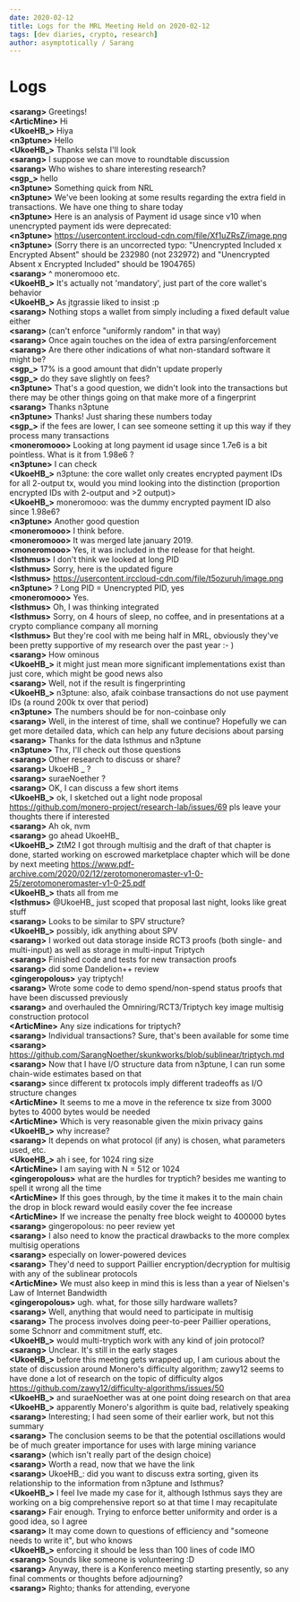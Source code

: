 ```yaml
---
date: 2020-02-12
title: Logs for the MRL Meeting Held on 2020-02-12
tags: [dev diaries, crypto, research]
author: asymptotically / Sarang
---
```


# Logs

**\<sarang\>** Greetings!  
**\<ArticMine\>** Hi  
**\<UkoeHB\_\>** Hiya  
**\<n3ptune\>** Hello  
**\<UkoeHB\_\>** Thanks selsta I'll look  
**\<sarang\>** I suppose we can move to roundtable discussion  
**\<sarang\>** Who wishes to share interesting research?  
**\<sgp\_\>** hello  
**\<n3ptune\>** Something quick from NRL  
**\<n3ptune\>** We've been looking at some results regarding the extra field in transactions.  We have one thing to share today  
**\<n3ptune\>** Here is an analysis of Payment id usage since v10 when unencrypted payment ids were deprecated:  
**\<n3ptune\>** https://usercontent.irccloud-cdn.com/file/Xf1uZRsZ/image.png  
**\<n3ptune\>** (Sorry there is an uncorrected typo: "Unencrypted Included x Encrypted Absent" should be 232980 (not 232972) and "Unencrypted Absent x Encrypted Included" should be 1904765)  
**\<sarang\>** ^ moneromooo etc.  
**\<UkoeHB\_\>** It's actually not 'mandatory', just part of the core wallet's behavior  
**\<UkoeHB\_\>** As jtgrassie liked to insist :p  
**\<sarang\>** Nothing stops a wallet from simply including a fixed default value either  
**\<sarang\>** (can't enforce "uniformly random" in that way)  
**\<sarang\>** Once again touches on the idea of extra parsing/enforcement  
**\<sarang\>** Are there other indications of what non-standard software it might be?  
**\<sgp\_\>** 17% is a good amount that didn't update properly  
**\<sgp\_\>** do they save slightly on fees?  
**\<n3ptune\>** That's a good question, we didn't look into the transactions but there may be other things going on that make more of a fingerprint  
**\<sarang\>** Thanks n3ptune  
**\<n3ptune\>** Thanks! Just sharing these numbers today  
**\<sgp\_\>** if the fees are lower, I can see someone setting it up this way if they process many transactions  
**\<moneromooo\>** Looking at long payment id usage since 1.7e6 is a bit pointless. What is it from 1.98e6 ?  
**\<n3ptune\>** I can check  
**\<UkoeHB\_\>** n3ptune: the core wallet only creates encrypted payment IDs for all 2-output tx, would you mind looking into the distinction (proportion encrypted IDs with 2-output and \>2 output)\>  
**\<UkoeHB\_\>** moneromooo: was the dummy encrypted payment ID also since 1.98e6?  
**\<n3ptune\>** Another good question  
**\<moneromooo\>** I think before.  
**\<moneromooo\>** It was merged late january 2019.  
**\<moneromooo\>** Yes, it was included in the release for that height.  
**\<Isthmus\>** I don't think we looked at long PID  
**\<Isthmus\>** Sorry, here is the updated figure  
**\<Isthmus\>** https://usercontent.irccloud-cdn.com/file/t5ozuruh/image.png  
**\<n3ptune\>** ?  Long PID = Unencrypted PID, yes  
**\<moneromooo\>** Yes.  
**\<Isthmus\>** Oh, I was thinking integrated  
**\<Isthmus\>** Sorry, on 4 hours of sleep, no coffee, and in presentations at a crypto compliance company all morning  
**\<Isthmus\>** But they're cool with me being half in MRL, obviously they've been pretty supportive of my research over the past year :- )  
**\<sarang\>** How ominous  
**\<UkoeHB\_\>** it might just mean more significant implementations exist than just core, which might be good news also  
**\<sarang\>** Well, not if the result is fingerprinting  
**\<UkoeHB\_\>** n3ptune: also, afaik coinbase transactions do not use payment IDs (a round 200k tx over that period)  
**\<n3ptune\>** The numbers should be for non-coinbase only  
**\<sarang\>** Well, in the interest of time, shall we continue? Hopefully we can get more detailed data, which can help any future decisions about parsing  
**\<sarang\>** Thanks for the data Isthmus and n3ptune  
**\<n3ptune\>** Thx, I'll check out those questions  
**\<sarang\>** Other research to discuss or share?  
**\<sarang\>** UkoeHB \_ ?  
**\<sarang\>** suraeNoether ?  
**\<sarang\>** OK, I can discuss a few short items  
**\<UkoeHB\_\>** ok, I sketched out a light node proposal https://github.com/monero-project/research-lab/issues/69 pls leave your thoughts there if interested  
**\<sarang\>** Ah ok, nvm  
**\<sarang\>** go ahead UkoeHB\_  
**\<UkoeHB\_\>** ZtM2 I got through multisig and the draft of that chapter is done, started working on escrowed marketplace chapter which will be done by next meeting https://www.pdf-archive.com/2020/02/12/zerotomoneromaster-v1-0-25/zerotomoneromaster-v1-0-25.pdf  
**\<UkoeHB\_\>** thats all from me  
**\<Isthmus\>** @UkoeHB\_ just scoped that proposal last night, looks like great stuff  
**\<sarang\>** Looks to be similar to SPV structure?  
**\<UkoeHB\_\>** possibly, idk anything about SPV  
**\<sarang\>** I worked out data storage inside RCT3 proofs (both single- and multi-input) as well as storage in multi-input Triptych  
**\<sarang\>** Finished code and tests for new transaction proofs  
**\<sarang\>** did some Dandelion++ review  
**\<gingeropolous\>** yay triptych!  
**\<sarang\>** Wrote some code to demo spend/non-spend status proofs that have been discussed previously  
**\<sarang\>** and overhauled the Omniring/RCT3/Triptych key image multisig construction protocol  
**\<ArticMine\>** Any size indications for triptych?  
**\<sarang\>** Individual transactions? Sure, that's been available for some time  
**\<sarang\>** https://github.com/SarangNoether/skunkworks/blob/sublinear/triptych.md  
**\<sarang\>** Now that I have I/O structure data from n3ptune, I can run some chain-wide estimates based on that  
**\<sarang\>** since different tx protocols imply different tradeoffs as I/O structure changes  
**\<ArticMine\>** It seems to me a move in the reference tx size from 3000 bytes to 4000 bytes would be needed  
**\<ArticMine\>** Which is very reasonable given the mixin privacy gains  
**\<UkoeHB\_\>** why increase?  
**\<sarang\>** It depends on what protocol (if any) is chosen, what parameters used, etc.  
**\<UkoeHB\_\>** ah i see, for 1024 ring size  
**\<ArticMine\>** I am saying with N = 512 or 1024  
**\<gingeropolous\>** what are the hurdles for tryptich? besides me wanting to spell it wrong all the time  
**\<ArticMine\>** If this goes through, by the time it makes it to the main chain the drop in block reward would easily cover the fee increase  
**\<ArticMine\>** If we increase the penalty free block weight to 400000 bytes  
**\<sarang\>** gingeropolous: no peer review yet  
**\<sarang\>** I also need to know the practical drawbacks to the more complex multisig operations  
**\<sarang\>** especially on lower-powered devices  
**\<sarang\>** They'd need to support Paillier encryption/decryption for multisig with any of the sublinear protocols  
**\<ArticMine\>** We must also keep in mind this is less than a year of Nielsen's Law of Internet Bandwidth  
**\<gingeropolous\>** ugh. what, for those silly hardware wallets?  
**\<sarang\>** Well, anything that would need to participate in multisig  
**\<sarang\>** The process involves doing peer-to-peer Paillier operations, some Schnorr and commitment stuff, etc.  
**\<UkoeHB\_\>** would multi-tryptich work with any kind of join protocol?  
**\<sarang\>** Unclear. It's still in the early stages  
**\<UkoeHB\_\>** before this meeting gets wrapped up, I am curious about the state of discussion around Monero's difficulty algorithm; zawy12 seems to have done a lot of research on the topic of difficulty algos https://github.com/zawy12/difficulty-algorithms/issues/50  
**\<UkoeHB\_\>** and suraeNoether was at one point doing research on that area  
**\<UkoeHB\_\>** apparently Monero's algorithm is quite bad, relatively speaking  
**\<sarang\>** Interesting; I had seen some of their earlier work, but not this summary  
**\<sarang\>** The conclusion seems to be that the potential oscillations would be of much greater importance for uses with large mining variance  
**\<sarang\>** (which isn't really part of the design choice)  
**\<sarang\>** Worth a read, now that we have the link  
**\<sarang\>** UkoeHB\_: did you want to discuss extra sorting, given its relationship to the information from n3ptune and Isthmus?  
**\<UkoeHB\_\>** I feel Ive made my case for it, although Isthmus says they are working on a big comprehensive report so at that time I may recapitulate  
**\<sarang\>** Fair enough. Trying to enforce better uniformity and order is a good idea, so I agree  
**\<sarang\>** It may come down to questions of efficiency and "someone needs to write it", but who knows  
**\<UkoeHB\_\>** enforcing it should be less than 100 lines of code IMO  
**\<sarang\>** Sounds like someone is volunteering :D  
**\<sarang\>** Anyway, there is a Konferenco meeting starting presently, so any final comments or thoughts before adjourning?  
**\<sarang\>** Righto; thanks for attending, everyone  
